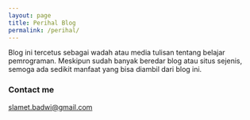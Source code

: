 ```yaml
---
layout: page
title: Perihal Blog
permalink: /perihal/
---
```


Blog ini tercetus sebagai wadah atau media tulisan tentang belajar pemrograman. Meskipun sudah banyak beredar blog atau situs sejenis, semoga ada sedikit manfaat yang bisa diambil dari blog ini.

### Contact me

[slamet.badwi@gmail.com](mailto:slamet.badwi@gmail.com)